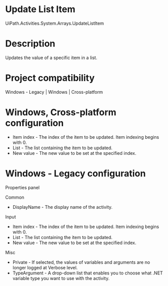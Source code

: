 ﻿# Update List Item

UiPath.Activities.System.Arrays.UpdateListItem

# Description

Updates the value of a specific item in a list.

# Project compatibility

Windows - Legacy | Windows | Cross-platform

# Windows, Cross-platform configuration

* Item index - The index of the item to be updated. Item indexing begins with 0.
* List - The list containing the item to be updated.
* New value - The new value to be set at the specified index.

# Windows - Legacy configuration

Properties panel

Common

* DisplayName - The display name of the activity.

Input

* Item index - The index of the item to be updated. Item indexing begins with 0.
* List - The list containing the item to be updated.
* New value - The new value to be set at the specified index.

Misc

* Private - If selected, the values of variables and arguments are no longer logged at Verbose level.
* TypeArgument - A drop-down list that enables you to choose what .NET variable type you want to use with the activity.
